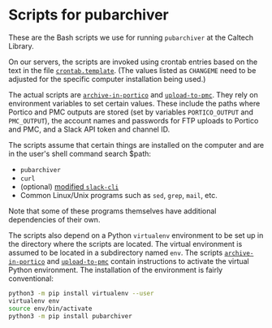 Scripts for pubarchiver
=========================

These are the Bash scripts we use for running `pubarchiver` at the Caltech Library.

On our servers, the scripts are invoked using crontab entries based on the text in the file [`crontab.template`](crontab.template).  (The values listed as `CHANGEME` need to be adjusted for the specific computer installation being used.)

The actual scripts are [`archive-in-portico`](archive-in-portico) and [`upload-to-pmc`](upload-to-pmc).  They rely on environment variables to set certain values.  These include the paths where Portico and PMC outputs are stored (set by variables `PORTICO_OUTPUT` and `PMC_OUTPUT`), the account names and passwords for FTP uploads to Portico and PMC, and a Slack API token and channel ID.

The scripts assume that certain things are installed on the computer and are in the user's shell command search $path:

* `pubarchiver`
* `curl`
* (optional) [modified `slack-cli`](https://github.com/caltechlibrary/slack-cli/tree/files.upload-deprecation)
* Common Linux/Unix programs such as `sed`, `grep`, `mail`, etc.

Note that some of these programs themselves have additional dependencies of their own.

The scripts also depend on a Python `virtualenv` environment to be set up in the directory where the scripts are located.  The virtual environment is assumed to be located in a subdirectory named `env`.  The scripts [`archive-in-portico`](archive-in-portico) and [`upload-to-pmc`](upload-to-pmc) contain instructions to activate the virtual Python environment.  The installation of the environment is fairly conventional:

```bash
python3 -m pip install virtualenv --user
virtualenv env
source env/bin/activate
python3 -m pip install pubarchiver
```
